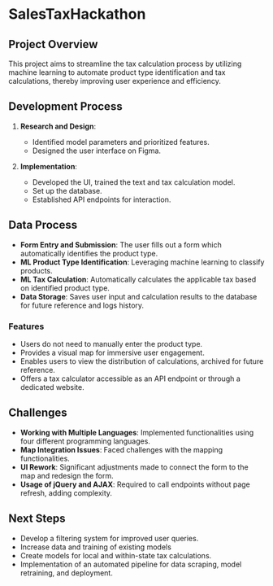 # SalesTaxHackathon

## Project Overview
This project aims to streamline the tax calculation process by utilizing machine learning to automate product type identification and tax calculations, thereby improving user experience and efficiency.

## Development Process
1. **Research and Design**: 
   - Identified model parameters and prioritized features.
   - Designed the user interface on Figma.
   
2. **Implementation**: 
   - Developed the UI, trained the text and tax calculation model.
   - Set up the database.
   - Established API endpoints for interaction.

## Data Process
- **Form Entry and Submission**: The user fills out a form which automatically identifies the product type.
- **ML Product Type Identification**: Leveraging machine learning to classify products.
- **ML Tax Calculation**: Automatically calculates the applicable tax based on identified product type.
- **Data Storage**: Saves user input and calculation results to the database for future reference and logs history.

### Features
- Users do not need to manually enter the product type.
- Provides a visual map for immersive user engagement.
- Enables users to view the distribution of calculations, archived for future reference.
- Offers a tax calculator accessible as an API endpoint or through a dedicated website.

## Challenges
- **Working with Multiple Languages**: Implemented functionalities using four different programming languages.
- **Map Integration Issues**: Faced challenges with the mapping functionalities.
- **UI Rework**: Significant adjustments made to connect the form to the map and redesign the form.
- **Usage of jQuery and AJAX**: Required to call endpoints without page refresh, adding complexity.

## Next Steps
- Develop a filtering system for improved user queries.
- Increase data and training of existing models
- Create models for local and within-state tax calculations.
- Implementation of an automated pipeline for data scraping, model retraining, and deployment.
